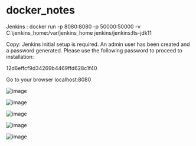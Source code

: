 # docker_notes

Jenkins :
docker run -p 8080:8080 -p 50000:50000 -v C:\jenkins_home:/var/jenkins_home jenkins/jenkins:lts-jdk11 

Copy:
Jenkins initial setup is required. An admin user has been created and a password generated.
Please use the following password to proceed to installation:

12d6effcf9d34269b4469ffd628c1f40


Go to your browser 
localhost:8080

![image](https://user-images.githubusercontent.com/16366834/128769211-1872b89a-8403-4146-93a6-a985c1fd2908.png)

![image](https://user-images.githubusercontent.com/16366834/128769467-9e187d03-f5bb-423e-b1fb-8054514572e5.png)

![image](https://user-images.githubusercontent.com/16366834/128769544-ca8446d7-5dcf-4fbd-85b4-174427e4d24b.png)

![image](https://user-images.githubusercontent.com/16366834/128770928-5acb6c58-fea4-48d9-97d6-4ff4647d4500.png)

![image](https://user-images.githubusercontent.com/16366834/128771298-48eb3f78-bd47-4983-9e36-eb92d0a5557e.png)





